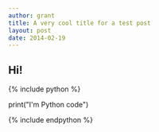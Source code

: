 ```yaml
---
author: grant
title: A very cool title for a test post
layout: post
date: 2014-02-19
---
```


## Hi! 

{% include python %}

print("I'm Python code")

{% include endpython %}
